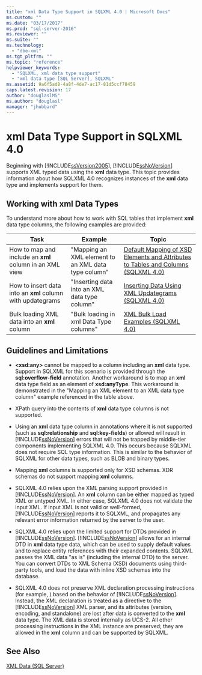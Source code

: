 ```yaml
---
title: "xml Data Type Support in SQLXML 4.0 | Microsoft Docs"
ms.custom: ""
ms.date: "03/17/2017"
ms.prod: "sql-server-2016"
ms.reviewer: ""
ms.suite: ""
ms.technology: 
  - "dbe-xml"
ms.tgt_pltfrm: ""
ms.topic: "reference"
helpviewer_keywords: 
  - "SQLXML, xml data type support"
  - "xml data type [SQL Server], SQLXML"
ms.assetid: 9a6f5ad8-4a8f-4de7-ac17-81d5ccf78459
caps.latest.revision: 17
author: "douglaslMS"
ms.author: "douglasl"
manager: "jhubbard"
---
```

# xml Data Type Support in SQLXML 4.0
  Beginning with [!INCLUDE[ssVersion2005](../../includes/ssversion2005-md.md)], [!INCLUDE[ssNoVersion](../../includes/ssnoversion-md.md)] supports XML typed data using the **xml** data type. This topic provides information about how SQLXML 4.0 recognizes instances of the **xml** data type and implements support for them.  
  
## Working with xml Data Types  
 To understand more about how to work with SQL tables that implement **xml** data type columns, the following examples are provided:  
  
|Task|Example|Topic|  
|----------|-------------|-----------|  
|How to map and include an **xml** column in an XML view|"Mapping an XML element to an XML data type column"|[Default Mapping of XSD Elements and Attributes to Tables and Columns &#40;SQLXML 4.0&#41;](../../relational-databases/sqlxml-annotated-xsd-schemas-using/default-mapping-of-xsd-elements-and-attributes-to-tables-and-columns-sqlxml-4-0.md)|  
|How to insert data into an **xml** column with updategrams|"Inserting data into an XML data type column"|[Inserting Data Using XML Updategrams &#40;SQLXML 4.0&#41;](../../relational-databases/sqlxml-annotated-xsd-schemas-xpath-queries/updategrams/inserting-data-using-xml-updategrams-sqlxml-4-0.md)|  
|Bulk loading XML data into an **xml** column|"Bulk loading in xml Data Type columns"|[XML Bulk Load Examples &#40;SQLXML 4.0&#41;](../../relational-databases/sqlxml-annotated-xsd-schemas-xpath-queries/bulk-load-xml/xml-bulk-load-examples-sqlxml-4-0.md)|  
  
## Guidelines and Limitations  
  
-   **\<xsd:any>** cannot be mapped to a column including an **xml** data type. Support in SQLXML for this scenario is provided through the **sql:overflow-field** annotation. Another workaround is to map an **xml** data type field as an element of **xsd:anyType**. This workaround is demonstrated in the "Mapping an XML element to an XML data type column" example referenced in the table above.  
  
-   XPath query into the contents of **xml** data type columns is not supported.  
  
-   Using an **xml** data type column in annotations where it is not supported (such as **sql:relationship** and **sql:key-fields**) or allowed will result in [!INCLUDE[ssNoVersion](../../includes/ssnoversion-md.md)] errors that will not be trapped by middle-tier components implementing SQLXML 4.0. This occurs because SQLXML does not require SQL type information. This is similar to the behavior of SQLXML for other data types, such as BLOB and binary types.  
  
-   Mapping **xml** columns is supported only for XSD schemas. XDR schemas do not support mapping **xml** columns.  
  
-   SQLXML 4.0 relies upon the XML parsing support provided in [!INCLUDE[ssNoVersion](../../includes/ssnoversion-md.md)]. An **xml** column can be either mapped as typed XML or untyped XML. In either case, SQLXML 4.0 does not validate the input XML.  If input XML is not valid or well-formed, [!INCLUDE[ssNoVersion](../../includes/ssnoversion-md.md)] reports it to SQLXML, and propagates any relevant error information returned by the server to the user.  
  
-   SQLXML 4.0 relies upon the limited support for DTDs provided in [!INCLUDE[ssNoVersion](../../includes/ssnoversion-md.md)]. [!INCLUDE[ssNoVersion](../../includes/ssnoversion-md.md)] allows for an internal DTD in **xml** data type data, which can be used to supply default values and to replace entity references with their expanded contents. SQLXML passes the XML data "as is" (including the internal DTD) to the server. You can convert DTDs to XML Schema (XSD) documents using third-party tools, and load the data with inline XSD schemas into the database.  
  
-   SQLXML 4.0 does not preserve XML declaration processing instructions (for example, ) based on the behavior of [!INCLUDE[ssNoVersion](../../includes/ssnoversion-md.md)]. Instead, the XML declaration is treated as a directive to the [!INCLUDE[ssNoVersion](../../includes/ssnoversion-md.md)] XML parser, and its attributes (version, encoding, and standalone) are lost after data is converted to the **xml** data type. The XML data is stored internally as UCS-2. All other processing instructions in the XML instance are preserved; they are allowed in the **xml** column and can be supported by SQLXML.  
  
## See Also  
 [XML Data &#40;SQL Server&#41;](../../relational-databases/xml/xml-data-sql-server.md)  
  
  